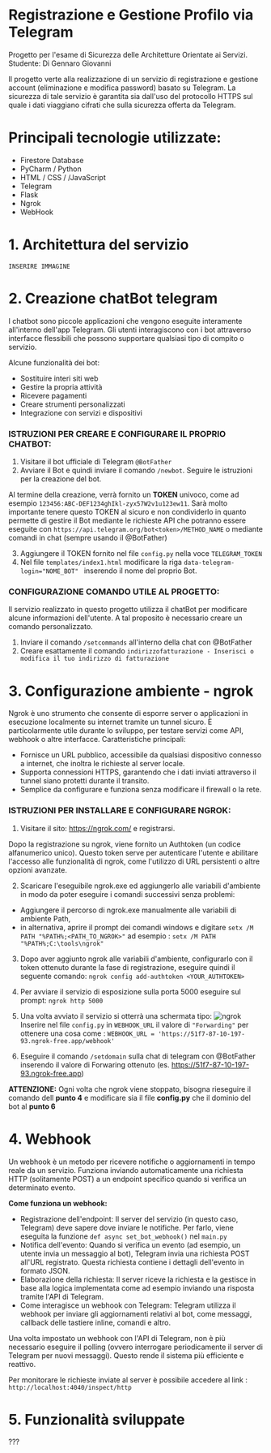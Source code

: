 # Registrazione e Gestione Profilo via Telegram 
Progetto per l'esame di Sicurezza delle Architetture Orientate ai Servizi.
Studente: Di Gennaro Giovanni

Il progetto verte alla realizzazione di un servizio di registrazione e gestione account (eliminazione e modifica password) basato su Telegram. La sicurezza di tale servizio è garantita sia dall'uso del protocollo HTTPS sul quale i dati viaggiano cifrati che sulla sicurezza offerta da Telegram.

# Principali tecnologie utilizzate:
- Firestore Database
- PyCharm / Python
- HTML / CSS / /JavaScript
- Telegram
- Flask
- Ngrok
- WebHook

# 1. Architettura del servizio
    INSERIRE IMMAGINE
    
# 2. Creazione chatBot telegram
I chatbot sono piccole applicazioni che vengono eseguite interamente all'interno dell'app Telegram. Gli utenti interagiscono con i bot attraverso interfacce flessibili che possono supportare qualsiasi tipo di compito o servizio.

Alcune funzionalità dei bot:
- Sostituire interi siti web
- Gestire la propria attività
- Ricevere pagamenti
- Creare strumenti personalizzati
- Integrazione con servizi e dispositivi

<h3>ISTRUZIONI PER CREARE E CONFIGURARE IL PROPRIO CHATBOT:</h3>

1. Visitare il bot ufficiale di Telegram `@BotFather`
2. Avviare il Bot e quindi inviare il comando `/newbot`. Seguire le istruzioni per la creazione del bot.

Al termine della creazione, verrà fornito un <b>TOKEN</b> univoco, come ad esempio `123456:ABC-DEF1234ghIkl-zyx57W2v1u123ew11`. Sarà molto importante tenere questo TOKEN al sicuro e non condividerlo in quanto permette di gestire il Bot mediante le richieste API che potranno essere eseguite con `https://api.telegram.org/bot<token>/METHOD_NAME` o mediante comandi in chat (sempre usando il @BotFather)

3. Aggiungere il TOKEN fornito nel file `config.py` nella voce `TELEGRAM_TOKEN`
4. Nel file `templates/index1.html` modificare la riga `data-telegram-login="NOME_BOT" ` inserendo il nome del proprio Bot.

<h3>CONFIGURAZIONE COMANDO UTILE AL PROGETTO:</h3>
Il servizio realizzato in questo progetto utilizza il chatBot per modificare alcune informazioni dell'utente. A tal proposito è necessario creare un comando personalizzato.

1. Inviare il comando `/setcommands` all'interno della chat con @BotFather
2. Creare esattamente il comando `indirizzofatturazione - Inserisci o modifica il tuo indirizzo di fatturazione`

# 3. Configurazione ambiente - ngrok
Ngrok è uno strumento che consente di esporre server o applicazioni in esecuzione localmente su internet tramite un tunnel sicuro. 
È particolarmente utile durante lo sviluppo, per testare servizi come API, webhook o altre interfacce.
Caratteristiche principali:
- Fornisce un URL pubblico, accessibile da qualsiasi dispositivo connesso a internet, che inoltra le richieste al server locale.
- Supporta connessioni HTTPS, garantendo che i dati inviati attraverso il tunnel siano protetti durante il transito.
- Semplice da configurare e funziona senza modificare il firewall o la rete.

<h3>ISTRUZIONI PER INSTALLARE E CONFIGURARE NGROK:</h3>

1. Visitare il sito: https://ngrok.com/ e registrarsi.
 
Dopo la registrazione su ngrok, viene fornito un Authtoken (un codice alfanumerico unico). Questo token serve per autenticare l'utente e abilitare l'accesso alle funzionalità di ngrok, come l'utilizzo di URL persistenti o altre opzioni avanzate.

2. Scaricare l'eseguibile ngrok.exe ed aggiungerlo alle variabili d'ambiente in modo da poter eseguire i comandi successivi senza problemi:
  - Aggiungere il percorso di ngrok.exe manualmente alle variabili di ambiente Path,
  - in alternativa, aprire il prompt dei comandi windows e digitare
    `setx /M PATH "%PATH%;<PATH_TO_NGROK>"`  ad esempio :
    `setx /M PATH "%PATH%;C:\tools\ngrok"`

3. Dopo aver aggiunto ngrok alle variabili d'ambiente, configurarlo con il token ottenuto durante la fase di registrazione, eseguire quindi il seguente comando:
`ngrok config add-authtoken <YOUR_AUTHTOKEN>`

4. Per avviare il servizio di esposizione sulla porta 5000 eseguire sul prompt:
`ngrok http 5000`

5. Una volta avviato il servizio si otterrà una schermata tipo:
![ngrok](https://github.com/user-attachments/assets/be03b4b1-5577-4835-8ffb-8ecc7770f3cb)
Inserire nel file `config.py` in `WEBHOOK_URL` il valore di `"Forwarding"` per ottenere una cosa come : `WEBHOOK_URL = 'https://51f7-87-10-197-93.ngrok-free.app/webhook'`

6. Eseguire il comando `/setdomain` sulla chat di telegram con @BotFather inserendo il valore di Forwaring ottenuto (es. https://51f7-87-10-197-93.ngrok-free.app)
   
<b>ATTENZIONE:</b> Ogni volta che ngrok viene stoppato, bisogna rieseguire il comando dell <b>punto 4</b> e modificare sia il file <b>config.py</b> che il dominio del bot al <b>punto 6</b>

# 4. Webhook

Un webhook è un metodo per ricevere notifiche o aggiornamenti in tempo reale da un servizio. Funziona inviando automaticamente una richiesta HTTP (solitamente POST) a un endpoint specifico quando si verifica un determinato evento.

<b>Come funziona un webhook:</b>
- Registrazione dell'endpoint: Il server del servizio (in questo caso, Telegram) deve sapere dove inviare le notifiche. Per farlo, viene eseguita la funzione `def async set_bot_webhook()` nel `main.py`
- Notifica dell'evento: Quando si verifica un evento (ad esempio, un utente invia un messaggio al bot), Telegram invia una richiesta POST all'URL registrato. Questa richiesta contiene i dettagli dell'evento in formato JSON.
- Elaborazione della richiesta: Il server riceve la richiesta e la gestisce in base alla logica implementata come ad esempio inviando una risposta tramite l'API di Telegram.
- Come interagisce un webhook con Telegram:
Telegram utilizza il webhook per inviare gli aggiornamenti relativi al bot, come messaggi, callback delle tastiere inline, comandi e altro.

Una volta impostato un webhook con l'API di Telegram, non è più necessario eseguire il polling (ovvero interrogare periodicamente il server di Telegram per nuovi messaggi). Questo rende il sistema più efficiente e reattivo.

Per monitorare le richieste inviate al server è possibile accedere al link : `http://localhost:4040/inspect/http`

  
# 5. Funzionalità sviluppate
???


